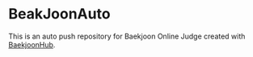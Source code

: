 # BeakJoonAuto
This is an auto push repository for Baekjoon Online Judge created with [BaekjoonHub](https://github.com/BaekjoonHub/BaekjoonHub).
